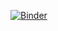 [![Binder](https://mybinder.org/badge_logo.svg)](https://mybinder.org/v2/gh/Computational-Science-Uniandes/Science-labs-with-data-analysis/HEAD)
